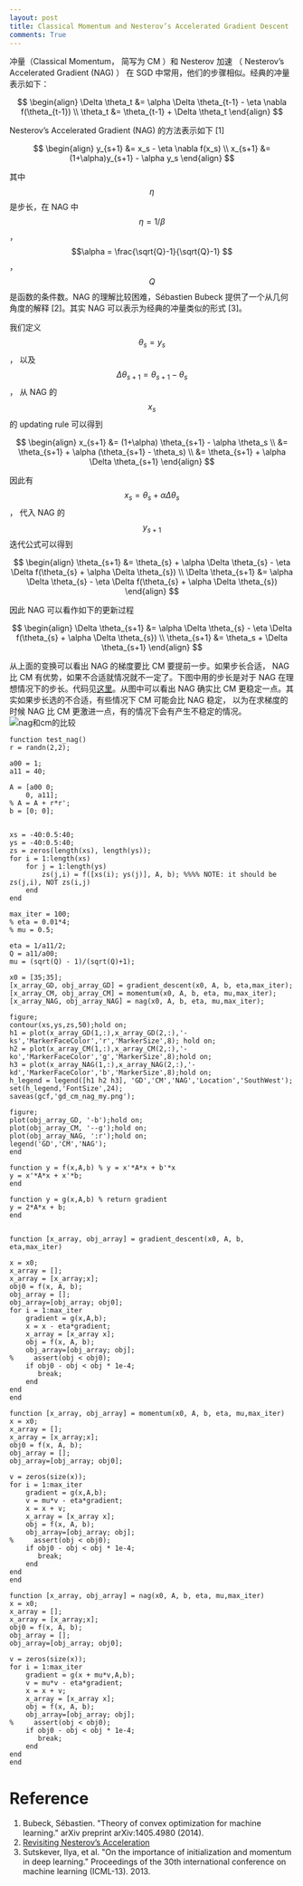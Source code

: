 ```yaml
---
layout: post
title: Classical Momentum and Nesterov’s Accelerated Gradient Descent
comments: True
---
```


冲量（Classical Momentum， 简写为 CM ）和 Nesterov 加速 （ Nesterov’s Accelerated Gradient (NAG) ） 在 SGD 中常用，他们的步骤相似。经典的冲量表示如下：

$$
\begin{align}
\Delta \theta_t &= \alpha \Delta \theta_{t-1} - \eta \nabla f(\theta_{t-1}) \\
\theta_t &= \theta_{t-1} + \Delta \theta_t
\end{align}
$$

Nesterov’s Accelerated Gradient (NAG) 的方法表示如下 [1]

$$
\begin{align}
y_{s+1} &= x_s - \eta \nabla f(x_s) \\
x_{s+1} &= (1+\alpha)y_{s+1} - \alpha y_s
\end{align}
$$

其中 $$ \eta $$ 是步长，在 NAG 中 $$ \eta = 1/\beta$$， $$\alpha = \frac{\sqrt{Q}-1}{\sqrt{Q}-1} $$， $$ Q$$ 是函数的条件数。NAG 的理解比较困难，Sébastien Bubeck 提供了一个从几何角度的解释 [2]。其实 NAG 可以表示为经典的冲量类似的形式 [3]。


我们定义 $$ \theta_s = y_s$$， 以及 $$ \Delta \theta_{s+1} = \theta_{s+1} - \theta_s$$， 从 NAG 的 $$ x_s$$ 的 updating rule 可以得到

$$
\begin{align}
x_{s+1} &= (1+\alpha) \theta_{s+1} - \alpha \theta_s \\
&= \theta_{s+1} + \alpha (\theta_{s+1} - \theta_s) \\
&= \theta_{s+1} + \alpha \Delta \theta_{s+1}
\end{align}
$$

因此有 $$x_{s} = \theta_{s} + \alpha \Delta \theta_{s}$$， 代入 NAG 的 $$ y_{s+1}$$ 迭代公式可以得到

$$
\begin{align}
 \theta_{s+1} &= \theta_{s} + \alpha \Delta \theta_{s} - \eta \Delta f(\theta_{s} + \alpha \Delta \theta_{s}) \\
 \Delta \theta_{s+1} &= \alpha \Delta \theta_{s} - \eta \Delta f(\theta_{s} + \alpha \Delta \theta_{s})
\end{align}
$$

因此 NAG 可以看作如下的更新过程

$$
\begin{align}
\Delta \theta_{s+1} &= \alpha \Delta \theta_{s} - \eta \Delta f(\theta_{s} + \alpha \Delta \theta_{s}) \\
\theta_{s+1} &=  \theta_s + \Delta \theta_{s+1} 
\end{align}
$$

从上面的变换可以看出 NAG 的梯度要比 CM 要提前一步。如果步长合适， NAG 比 CM 有优势，如果不合适就情况就不一定了。下图中用的步长是对于 NAG 在理想情况下的步长。代码见[这里](https://gist.github.com/cswhjiang/676b410a975b65761e8d)。从图中可以看出 NAG 确实比 CM 更稳定一点。其实如果步长选的不合适，有些情况下 CM 可能会比 NAG 稳定， 以为在求梯度的时候 NAG 比 CM 更激进一点，有的情况下会有产生不稳定的情况。
![nag和cm的比较](/figures/gd_cm_nag_my.png)


``` 
function test_nag()
r = randn(2,2);

a00 = 1;
a11 = 40;

A = [a00 0;
    0, a11];
% A = A + r*r';
b = [0; 0];


xs = -40:0.5:40;
ys = -40:0.5:40;
zs = zeros(length(xs), length(ys));
for i = 1:length(xs)
    for j = 1:length(ys)
        zs(j,i) = f([xs(i); ys(j)], A, b); %%%% NOTE: it should be zs(j,i), NOT zs(i,j)
    end
end

max_iter = 100;
% eta = 0.01*4;
% mu = 0.5;

eta = 1/a11/2;
Q = a11/a00;
mu = (sqrt(Q) - 1)/(sqrt(Q)+1);

x0 = [35;35];
[x_array_GD, obj_array_GD] = gradient_descent(x0, A, b, eta,max_iter);
[x_array_CM, obj_array_CM] = momentum(x0, A, b, eta, mu,max_iter);
[x_array_NAG, obj_array_NAG] = nag(x0, A, b, eta, mu,max_iter);
 
figure;
contour(xs,ys,zs,50);hold on;
h1 = plot(x_array_GD(1,:),x_array_GD(2,:),'-ks','MarkerFaceColor','r','MarkerSize',8); hold on;
h2 = plot(x_array_CM(1,:),x_array_CM(2,:),'-ko','MarkerFaceColor','g','MarkerSize',8);hold on;
h3 = plot(x_array_NAG(1,:),x_array_NAG(2,:),'-kd','MarkerFaceColor','b','MarkerSize',8);hold on;
h_legend = legend([h1 h2 h3], 'GD','CM','NAG','Location','SouthWest');
set(h_legend,'FontSize',24);
saveas(gcf,'gd_cm_nag_my.png');

figure;
plot(obj_array_GD, '-b');hold on;
plot(obj_array_CM, '--g');hold on;
plot(obj_array_NAG, ':r');hold on;
legend('GD','CM','NAG');
end

function y = f(x,A,b) % y = x'*A*x + b'*x
y = x'*A*x + x'*b;
end

function y = g(x,A,b) % return gradient
y = 2*A*x + b;
end


function [x_array, obj_array] = gradient_descent(x0, A, b, eta,max_iter)

x = x0;
x_array = [];
x_array = [x_array;x];
obj0 = f(x, A, b);
obj_array = [];
obj_array=[obj_array; obj0];
for i = 1:max_iter
    gradient = g(x,A,b);
    x = x - eta*gradient;
    x_array = [x_array x];
    obj = f(x, A, b);
    obj_array=[obj_array; obj];
%     assert(obj < obj0);
    if obj0 - obj < obj * 1e-4;
       break; 
    end
end
end

function [x_array, obj_array] = momentum(x0, A, b, eta, mu,max_iter)
x = x0;
x_array = [];
x_array = [x_array;x];
obj0 = f(x, A, b);
obj_array = [];
obj_array=[obj_array; obj0];

v = zeros(size(x));
for i = 1:max_iter
    gradient = g(x,A,b);
    v = mu*v - eta*gradient;
    x = x + v;
    x_array = [x_array x];
    obj = f(x, A, b);
    obj_array=[obj_array; obj];
%     assert(obj < obj0);
    if obj0 - obj < obj * 1e-4;
       break; 
    end
end
end

function [x_array, obj_array] = nag(x0, A, b, eta, mu,max_iter)
x = x0;
x_array = [];
x_array = [x_array;x];
obj0 = f(x, A, b);
obj_array = [];
obj_array=[obj_array; obj0];

v = zeros(size(x));
for i = 1:max_iter
    gradient = g(x + mu*v,A,b);
    v = mu*v - eta*gradient;
    x = x + v;
    x_array = [x_array x];
    obj = f(x, A, b);
    obj_array=[obj_array; obj];
%     assert(obj < obj0);
    if obj0 - obj < obj * 1e-4;
       break; 
    end
end
end
```

# Reference
1. Bubeck, Sébastien. "Theory of convex optimization for machine learning." arXiv preprint arXiv:1405.4980 (2014).
2. [Revisiting Nesterov’s Acceleration](https://blogs.princeton.edu/imabandit/2015/06/30/revisiting-nesterovs-acceleration/)
3. Sutskever, Ilya, et al. "On the importance of initialization and momentum in deep learning." Proceedings of the 30th international conference on machine learning (ICML-13). 2013.
